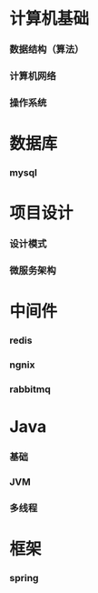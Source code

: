 

# 计算机基础
### 数据结构（算法）
### 计算机网络
### 操作系统

# 数据库
### mysql

# 项目设计
### 设计模式
### 微服务架构

# 中间件
### redis
### ngnix
### rabbitmq

# Java
### 基础
### JVM
### 多线程

# 框架
### spring



